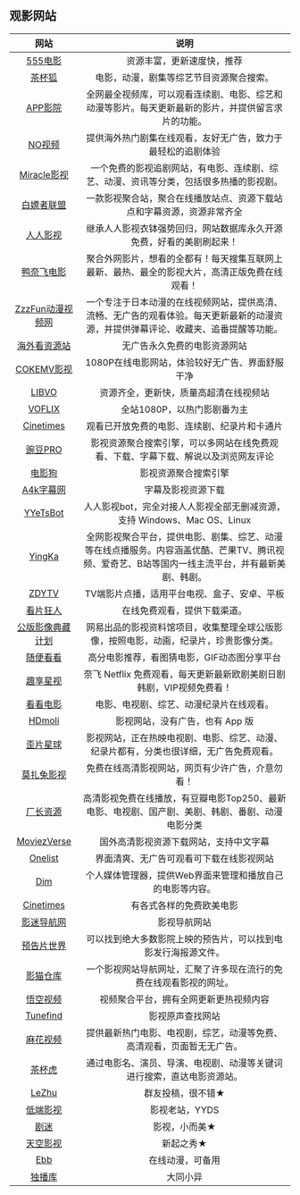 ## 观影网站

|网站|说明|
|:---:|:---:|
|[555电影](https://555dy.com)|资源丰富，更新速度快，推荐|
|[茶杯狐](https://cupfox.app/)|电影，动漫，剧集等综艺节目资源聚合搜索。|
|[APP影院](https://www.appmovie.cc/)|全网最全视频库，可以观看连续剧、电影、综艺和动漫等影片。每天更新最新的影片，并提供留言求片的功能。|
|[NO视频](https://www.novipnoad.com/)|提供海外热门剧集在线观看，友好无广告，致力于最轻松的追剧体验|
|[Miracle影视](https://www.fzl.asia/)|一个免费的影视追剧网站，有电影、连续剧、综艺、动漫、资讯等分类，包括很多热播的影视剧。|
|[白嫖者联盟](https://www.bpzhe.com/)|一款影视聚合站，聚合在线播放站点、资源下载站点和字幕资源，资源非常齐全|
|[人人影视](https://yyets.dmesg.app/search)|继承人人影视衣钵强势回归，网站数据库永久开源免费，好看的美剧刷起来！|
|[鸭奈飞电影](https://yanetflix.com/#)|聚合外网影片，想看的全都有！每天搜集互联网上最新、最热、最全的影视大片，高清正版免费在线观看！|
|[ZzzFun动漫视频网](http://www.zzzfun.com/)|一个专注于日本动漫的在线视频网站，提供高清、流畅、无广告的观看体验。每天更新最新的动漫资源，并提供弹幕评论、收藏夹、追番提醒等功能。|
|[海外看资源站](https://haiwaikan.com/)|无广告永久免费的电影资源网站|
|[COKEMV影视](https://cokemv.me/)|1080P在线电影网站，体验较好无广告、界面舒服干净|
|[LIBVO](https://www.libvio.me/)|资源齐全，更新快，质量高超清在线视频站|
|[VOFLIX](https://www.voflix.com/)|全站1080P，以热门影剧番为主|
|[Cinetimes](https://cinetimes.org/en/)|观看已开放免费的电影、连续剧、纪录片和卡通片|
|[豌豆PRO](https://www.wandou.pro/)|影视资源聚合搜索引擎，可以多网站在线免费观看、下载、字幕下载、解说以及浏览网友评论|
|[电影狗](https://www.dianyinggou.com/)|影视资源聚合搜索引擎|
|[A4k字幕网](https://www.a4k.net/)|字幕及影视资源下载|
|[YYeTsBot](https://yyets.dmesg.app/home)|人人影视bot，完全对接人人影视全部无删减资源，支持 Windows、Mac OS、Linux|
|[YingKa](https://www.yingka.tv/)|全网影视聚合平台，提供电影、剧集、综艺、动漫等在线点播服务。内容涵盖优酷、芒果TV、腾讯视频、爱奇艺、B站等国内一线主流平台，并有最新美剧、韩剧。|
|[ZDYTV](http://zdytv.vip/)|TV端影片点播，适用平台电视、盒子、安卓、平板|
|[看片狂人](https://www.kpkuang.de/)|在线免费观看，提供下载渠道。|
|[公版影像典藏计划](https://public.163.com/#/)|网易出品的影视资料馆项目，收集整理全球公版影像，按照电影，动画，纪录片，珍贵影像分类。|
|[随便看看](https://www.sbkk.me/)|高分电影推荐，看图猜电影，GIF动态图分享平台|
|[趣享星视](https://www.quxw.net/)|奈飞 Netflix 免费观看，每天更新最新欧剧美剧日剧韩剧，VIP视频免费看！|
|[看看电影](https://kkmov.ml/)|电影、电视剧、综艺、动漫纪录片在线观看。|
|[HDmoli](https://www.hdmoli.com/)|影视网站，没有广告，也有 App 版|
|[歪片星球](https://waipian7.com/)|影视网站，正在热映电视剧、电影、综艺、动漫、纪录片都有，分类也很详细，无广告免费观看。|
|[莫扎兔影视](https://www.mozhatu.com/)|免费在线高清影视网站，网页有少许广告，介意勿看！|
|[厂长资源](https://www.czspp.com/)|高清影视免费在线播放，有豆瓣电影Top250、最新电影、电视剧、国产剧、美剧、韩剧、番剧、动漫电影分类|
|[MoviezVerse](https://moviezverse.net/)|国外高清影视资源下载网站，支持中文字幕|
|[Onelist](https://onelist.top/)|界面清爽、无广告可观看可下载在线影视网站|
|[Dim](https://github.com/Dusk-Labs/dim)|个人媒体管理器，提供Web界面来管理和播放自己的电影等内容。|
|[Cinetimes](https://cinetimes.org/en/)|有各式各样的免费欧美电影|
|[影迷导航网](http://www.yingmi123.com/)|影视导航网站|
|[预告片世界](https://m.yugaopian.cn/)|可以找到绝大多数影院上映的预告片，可以找到电影发行海报源文件。|
|[影猫仓库](https://ymck.me/)|一个影视网站导航网址，汇聚了许多现在流行的免费在线观看影视的网址。|
|[悟空视频](https://wukongshipin.com/)|视频聚合平台，拥有全网更新更热视频内容|
|[Tunefind](https://www.tunefind.com/movies)|影视原声查找网站|
|[麻花视频](http://www.mhyyy.com/)|提供最新热门电影、电视剧，综艺，动漫等免费、高清观看，页面暂无无广告。|
|[茶杯虎](https://www.aisobb.com/)|通过电影名、演员、导演、电视剧、动漫等关键词进行搜索，直达电影资源站。|
|[LeZhu](http://www.lezhutv.com/)|群友投稿，很不错★|
|[低端影视](http://ddys.tv)|影视老站，YYDS|
|[剧迷](https://gimytv.net/)|影视，小而美★|
|[天空影视](https://tkznp.com/)|新起之秀★|
|[Ebb](https://ebb.io/)|在线动漫，可备用|
|[独播库](https://duboku.ru/)|大同小异|